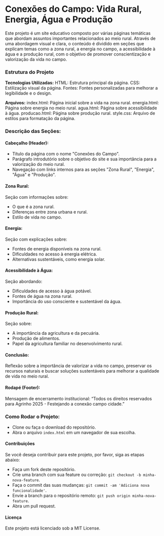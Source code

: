 # Conexões do Campo: Vida Rural, Energia, Água e Produção

Este projeto é um site educativo composto por várias páginas temáticas que abordam assuntos importantes relacionados ao meio rural. Através de uma abordagem visual e clara, o conteúdo é dividido em seções que explicam temas como a zona rural, a energia no campo, a acessibilidade à água e a produção rural, com o objetivo de promover conscientização e valorização da vida no campo.

### Estrutura do Projeto

**Tecnologias Utilizadas:**
HTML: Estrutura principal da página.
CSS: Estilização visual da página.
Fontes: Fontes personalizadas para melhorar a legibilidade e o design.

**Arquivos:**
index.html: Página inicial sobre a vida na zona rural.
energia.html: Página sobre energia no meio rural.
agua.html: Página sobre acessibilidade à água.
producao.html: Página sobre produção rural.
style.css: Arquivo de estilos para formatação da página.

### Descrição das Seções:

#### Cabeçalho (Header):

* Título da página com o nome "Conexões do Campo".
* Parágrafo introdutório sobre o objetivo do site e sua importância para a valorização do meio rural.
* Navegação com links internos para as seções "Zona Rural", "Energia", "Água" e "Produção".

#### Zona Rural:

Seção com informações sobre:

* O que é a zona rural.
* Diferenças entre zona urbana e rural.
* Estilo de vida no campo.

#### Energia:

Seção com explicações sobre:

* Fontes de energia disponíveis na zona rural.
* Dificuldades no acesso à energia elétrica.
* Alternativas sustentáveis, como energia solar.

#### Acessibilidade à Água:

Seção abordando:

* Dificuldades de acesso à água potável.
* Fontes de água na zona rural.
* Importância do uso consciente e sustentável da água.

#### Produção Rural:

Seção sobre:

* A importância da agricultura e da pecuária.
* Produção de alimentos.
* Papel da agricultura familiar no desenvolvimento rural.

#### Conclusão:

Reflexão sobre a importância de valorizar a vida no campo, preservar os recursos naturais e buscar soluções sustentáveis para melhorar a qualidade de vida no meio rural.

#### Rodapé (Footer):

Mensagem de encerramento institucional:
“Todos os direitos reservados para Agrinho 2025 - Festejando a conexão campo cidade.”

### Como Rodar o Projeto:

* Clone ou faça o download do repositório.
* Abra o arquivo `index.html` em um navegador de sua escolha.

#### Contribuições

Se você deseja contribuir para este projeto, por favor, siga as etapas abaixo:

* Faça um fork deste repositório.
* Crie uma branch com sua feature ou correção: `git checkout -b minha-nova-feature`.
* Faça o commit das suas mudanças: `git commit -am 'Adiciona nova funcionalidade'`.
* Envie a branch para o repositório remoto: `git push origin minha-nova-feature`.
* Abra um pull request.

#### Licença

Este projeto está licenciado sob a MIT License.


